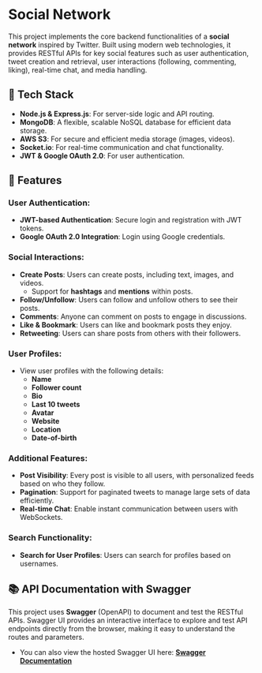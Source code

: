 # Social Network

This project implements the core backend functionalities of a **social network** inspired by Twitter. Built using modern web technologies, it provides RESTful APIs for key social features such as user authentication, tweet creation and retrieval, user interactions (following, commenting, liking), real-time chat, and media handling.

## 🚀 Tech Stack
- **Node.js & Express.js**: For server-side logic and API routing.
- **MongoDB**: A flexible, scalable NoSQL database for efficient data storage.
- **AWS S3**: For secure and efficient media storage (images, videos).
- **Socket.io**: For real-time communication and chat functionality.
- **JWT & Google OAuth 2.0**: For user authentication.

## 🔧 Features

### User Authentication:
- **JWT-based Authentication**: Secure login and registration with JWT tokens.
- **Google OAuth 2.0 Integration**: Login using Google credentials.

### Social Interactions:
- **Create Posts**: Users can create posts, including text, images, and videos.
  - Support for **hashtags** and **mentions** within posts.
- **Follow/Unfollow**: Users can follow and unfollow others to see their posts.
- **Comments**: Anyone can comment on posts to engage in discussions.
- **Like & Bookmark**: Users can like and bookmark posts they enjoy.
- **Retweeting**: Users can share posts from others with their followers.

### User Profiles:
- View user profiles with the following details:
  - **Name**
  - **Follower count**
  - **Bio**
  - **Last 10 tweets**
  - **Avatar**
  - **Website**
  - **Location**
  - **Date-of-birth**

### Additional Features:
- **Post Visibility**: Every post is visible to all users, with personalized feeds based on who they follow.
- **Pagination**: Support for paginated tweets to manage large sets of data efficiently.
- **Real-time Chat**: Enable instant communication between users with WebSockets.

### Search Functionality:
- **Search for User Profiles**: Users can search for profiles based on usernames.

## 📚 API Documentation with Swagger

This project uses **Swagger** (OpenAPI) to document and test the RESTful APIs. Swagger UI provides an interactive interface to explore and test API endpoints directly from the browser, making it easy to understand the routes and parameters.

- You can also view the hosted Swagger UI here: **[Swagger Documentation](https://locvot.github.io/Social-Network/)**  


